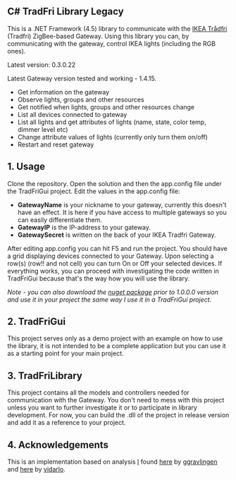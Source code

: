 ## C# TradFri Library Legacy
This is a .NET Framework (4.5) library to communicate with the [IKEA Trådfri](http://www.ikea.com/us/en/catalog/products/00337813/) (Tradfri) ZigBee-based Gateway. Using this library you can, by communicating with the gateway, control IKEA lights (including the RGB ones). 

Latest version: 0.3.0.22 

Latest Gateway version tested and working - 1.4.15.

- Get information on the gateway
- Observe lights, groups and other resources
- Get notified when lights, groups and other resources change
- List all devices connected to gateway
- List all lights and get attributes of lights (name, state, color temp, dimmer level etc)
- Change attribute values of lights (currently only turn them on/off)
- Restart and reset gateway

## 1. Usage
Clone the repository. Open the solution and then the app.config file under the TradFriGui project. 
Edit the values in the app.config file:
- **GatewayName** is your nickname to your gateway, currently this doesn't have an effect. It is here if you have access to multiple gateways so you can easily differentiate them.
- **GatewayIP** is the IP-address to your gateway.
- **GatewaySecret** is written on the back of your IKEA Tradfri Gateway.

After editing app.config you can hit F5 and run the project. You should have a grid displaying devices connected to your Gateway. Upon selecting a row(s) (row!! and not cell) you can turn On or Off your selected devices.
If everything works, you can proceed with investigating the code written in TradFriGui because that's the way how you will use the library.

*Note - you can also download the [nuget package](https://www.nuget.org/packages/Tomidix.CSharpTradFriLibrary) prior to 1.0.0.0 version and use it in your project the same way I use it in a TradFriGui project.*

## 2. TradFriGui
This project serves only as a demo project with an example on how to use the library, it is not intended to be a complete application but you can use it as a starting point for your main project.

## 3. TradFriLibrary
This project contains all the models and controllers needed for communication with the Gateway. You don't need to mess with this project unless you want to further investigate it or to participate in library development.
For now, you can build the .dll of the project in release version and add it as a reference to your project.

## 4. Acknowledgements
This is an implementation based on analysis [I](https://github.com/tomidix/) found [here](https://github.com/ggravlingen/pytradfri) by [ggravlingen](https://github.com/ggravlingen/) and [here](https://bitsex.net/software/2017/coap-endpoints-on-ikea-tradfri/) by [vidarlo](https://bitsex.net/).